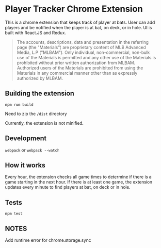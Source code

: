# Player Tracker Chrome Extension

This is a chrome extension that keeps track of player at bats.  User can add players and be notified when the player is at bat, on deck, or in hole.  UI is built with React.JS and Redux.

>The accounts, descriptions, data and presentation in the referring page (the "Materials") are proprietary content of MLB Advanced Media, L.P ("MLBAM"). Only individual, non-commercial, non-bulk use of the Materials is permitted and any other use of the Materials is prohibited without prior written authorization from MLBAM. Authorized users of the Materials are prohibited from using the Materials in any commercial manner other than as expressly authorized by MLBAM.

## Building the extension

`npm run build`

Need to zip the `/dist` directory

Currently, the extension is not minified.

## Development

`webpack` or `webpack --watch`

## How it works

Every hour, the extension checks all game times to determine if there is a game starting
in the next hour.  If there is at least one game, the extension updates every minute to
find players at bat, on deck or in hole.

## Tests

`npm test`

## NOTES

Add runtime error for chrome.storage.sync